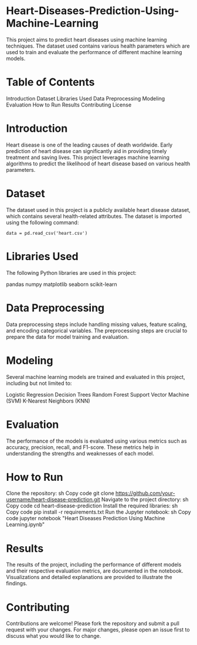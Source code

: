 # Heart-Diseases-Prediction-Using-Machine-Learning
This project aims to predict heart diseases using machine learning techniques. The dataset used contains various health parameters which are used to train and evaluate the performance of different machine learning models.

# Table of Contents
Introduction
Dataset
Libraries Used
Data Preprocessing
Modeling
Evaluation
How to Run
Results
Contributing
License
# Introduction
Heart disease is one of the leading causes of death worldwide. Early prediction of heart disease can significantly aid in providing timely treatment and saving lives. This project leverages machine learning algorithms to predict the likelihood of heart disease based on various health parameters.

# Dataset
The dataset used in this project is a publicly available heart disease dataset, which contains several health-related attributes. The dataset is imported using the following command:
```
data = pd.read_csv('heart.csv')
```
# Libraries Used
The following Python libraries are used in this project:

pandas
numpy
matplotlib
seaborn
scikit-learn
# Data Preprocessing
Data preprocessing steps include handling missing values, feature scaling, and encoding categorical variables. The preprocessing steps are crucial to prepare the data for model training and evaluation.

# Modeling
Several machine learning models are trained and evaluated in this project, including but not limited to:

Logistic Regression
Decision Trees
Random Forest
Support Vector Machine (SVM)
K-Nearest Neighbors (KNN)
# Evaluation
The performance of the models is evaluated using various metrics such as accuracy, precision, recall, and F1-score. These metrics help in understanding the strengths and weaknesses of each model.

# How to Run
Clone the repository:
sh
Copy code
git clone https://github.com/your-username/heart-disease-prediction.git
Navigate to the project directory:
sh
Copy code
cd heart-disease-prediction
Install the required libraries:
sh
Copy code
pip install -r requirements.txt
Run the Jupyter notebook:
sh
Copy code
jupyter notebook "Heart Diseases Prediction Using Machine Learning.ipynb"
# Results
The results of the project, including the performance of different models and their respective evaluation metrics, are documented in the notebook. Visualizations and detailed explanations are provided to illustrate the findings.

# Contributing
Contributions are welcome! Please fork the repository and submit a pull request with your changes. For major changes, please open an issue first to discuss what you would like to change.
